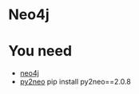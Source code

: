 # Neo4j

# You need 
* [neo4j](https://neo4j.com/)
* [py2neo](https://pypi.org/project/py2neo/)
pip install py2neo==2.0.8
